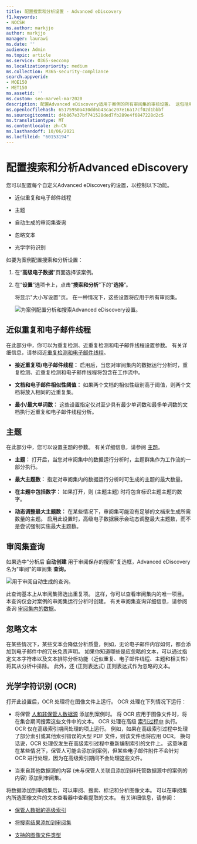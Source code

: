 ```yaml
---
title: 配置搜索和分析设置 - Advanced eDiscovery
f1.keywords:
- NOCSH
ms.author: markjjo
author: markjjo
manager: laurawi
ms.date: ''
audience: Admin
ms.topic: article
ms.service: O365-seccomp
ms.localizationpriority: medium
ms.collection: M365-security-compliance
search.appverid:
- MOE150
- MET150
ms.assetid: ''
ms.custom: seo-marvel-mar2020
description: 配置Advanced eDiscovery适用于案例的所有审阅集的审核设置。 这包括用于分析和光学字符识别的设置。
ms.openlocfilehash: 65175950a430dd6b43cac207e16a17cf02d1bbbf
ms.sourcegitcommit: d4b867e37bf741528ded7fb289e4f6847228d2c5
ms.translationtype: MT
ms.contentlocale: zh-CN
ms.lasthandoff: 10/06/2021
ms.locfileid: "60153194"
---
```

# <a name="configure-search-and-analytics-settings-in-advanced-ediscovery"></a>配置搜索和分析Advanced eDiscovery

您可以配置每个自定义Advanced eDiscovery的设置，以控制以下功能。

- 近似重复和电子邮件线程

- 主题

- 自动生成的审阅集查询

- 忽略文本

- 光学字符识别

如要为案例配置搜索和分析设置：

1. 在“**高级电子数据**”页面选择该案例。

2. 在“**设置**”选项卡上，点击“**搜索和分析**”下的“**选择**”。

   将显示"大小写设置"页。 在一种情况下，这些设置将应用于所有审阅集。

   ![为案例配置分析和搜索Advanced eDiscovery设置。](../media/AeDCaseSettings.png)

## <a name="near-duplicates-and-email-threading"></a>近似重复和电子邮件线程

在此部分中，你可以为重复检测、近重复检测和电子邮件线程设置参数。 有关详细信息，请参阅近[重复检测和](near-duplicate-detection-in-advanced-ediscovery.md)[电子邮件线程](email-threading-in-advanced-ediscovery.md)。

- **接近重复项/电子邮件线程：** 启用后，当您对审阅集内的数据运行分析时，重复检测、近重复检测和电子邮件线程将包含在工作流中。

- **文档和电子邮件相似性阈值：** 如果两个文档的相似性级别高于阈值，则两个文档将放入相同的近重复集。

- **最小/最大单词数：** 这些设置指定仅对至少具有最少单词数和最多单词数的文档执行近重复和电子邮件线程分析。

## <a name="themes"></a>主题

在此部分中，您可以设置主题的参数。 有关详细信息，请参阅 [主题](themes-in-advanced-ediscovery.md)。

- **主题：** 打开后，当您对审阅集中的数据运行分析时，主题群集作为工作流的一部分执行。

- **最大主题数：** 指定对审阅集内的数据运行分析时可生成的主题的最大数量。

- **在主题中包括数字：** 如果打开，则 (主题主题) 时将包含标识主题主题的数字。 

- **动态调整最大主题数：** 在某些情况下，审阅集可能没有足够的文档来生成所需数量的主题。 启用此设置时，高级电子数据展示会动态调整最大主题数，而不是尝试强制实施最大主题数。

## <a name="review-set-query"></a>审阅集查询

如果选中"分析后 **自动创建** 用于审阅保存的搜索"复选框，Advanced eDiscovery名为"审阅"的审阅集 **查询。** 

![用于审阅自动生成的查询。](../media/AeDForReviewQuery.png)

此查询基本上从审阅集筛选出重复项。 这样，你可以查看审阅集内的唯一项目。 本查询仅会对案例的审阅集运行分析时创建。 有关审阅集查询详细信息，请参阅查询 [审阅集内的数据](review-set-search.md)。

## <a name="ignore-text"></a>忽略文本

在某些情况下，某些文本会降低分析质量，例如，无论电子邮件内容如何，都会添加到电子邮件中的冗长免责声明。 如果你知道哪些是应忽略的文本，可以通过指定文本字符串以及文本排除分析功能（近似重复、电子邮件线程、主题和相关性）将其从分析中排除。 此外，还 (正则表达式) 正则表达式作为忽略的文本。

## <a name="optical-character-recognition-ocr"></a>光学字符识别 (OCR)

打开此设置后，OCR 处理将在图像文件上运行。 OCR 处理在下列情况下运行：

- 将保管 [人和非保管人数据源](non-custodial-data-sources.md) 添加到案例时。 将 OCR 应用于图像文件时，将在集合期间搜索这些文件中的文本。 OCR 处理在高级 [索引过程中](indexing-custodian-data.md) 执行。 OCR 仅在高级索引期间处理的项上运行。 例如，如果在高级索引过程中处理了部分索引或其他索引错误的大型 PDF 文件，则该文件也将应用 OCR。 换句话说，OCR 处理仅发生在高级索引过程中重新编制索引的文件上。 这意味着在某些情况下，保管人可能会添加到案例，但某些电子邮件附件不会针对 OCR 进行处理，因为在高级索引期间不会处理这些文件。

- 当来自其他数据源的内容 (未与保管人关联且添加到非托管数据源中的案例的内容) 添加到审阅集。

将数据添加到审阅集后，可以审阅、搜索、标记和分析图像文本。 可以在审阅集内所选图像文件的文本查看器中查看提取的文本。 有关详细信息，请参阅：

- [保管人数据的高级索引](indexing-custodian-data.md)

- [将搜索结果添加到审阅集](add-data-to-review-set.md#optical-character-recognition)

- [支持的图像文件类型](supported-filetypes-ediscovery20.md#image)
